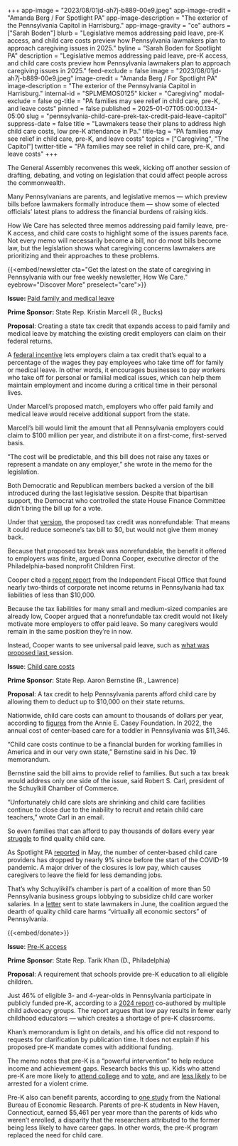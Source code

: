 +++
app-image = "2023/08/01jd-ah7j-b889-00e9.jpeg"
app-image-credit = "Amanda Berg / For Spotlight PA"
app-image-description = "The exterior of the Pennsylvania Capitol in Harrisburg."
app-image-gravity = "ce"
authors = ["Sarah Boden"]
blurb = "Legislative memos addressing paid leave, pre-K access, and child care costs preview how Pennsylvania lawmakers plan to approach caregiving issues in 2025."
byline = "Sarah Boden for Spotlight PA"
description = "Legislative memos addressing paid leave, pre-K access, and child care costs preview how Pennsylvania lawmakers plan to approach caregiving issues in 2025."
feed-exclude = false
image = "2023/08/01jd-ah7j-b889-00e9.jpeg"
image-credit = "Amanda Berg / For Spotlight PA"
image-description = "The exterior of the Pennsylvania Capitol in Harrisburg."
internal-id = "SPLMEMOS0125"
kicker = "Caregiving"
modal-exclude = false
og-title = "PA families may see relief in child care, pre-K, and leave costs"
pinned = false
published = 2025-01-07T05:00:00.134-05:00
slug = "pennsylvania-child-care-prek-tax-credit-paid-leave-capitol"
suppress-date = false
title = "Lawmakers tease their plans to address high child care costs, low pre-K attendance in Pa."
title-tag = "PA families may see relief in child care, pre-K, and leave costs"
topics = ["Caregiving", "The Capitol"]
twitter-title = "PA families may see relief in child care, pre-K, and leave costs"
+++

The General Assembly reconvenes this week, kicking off another session of drafting, debating, and voting on legislation that could affect people across the commonwealth.

Many Pennsylvanians are parents, and legislative memos — which preview bills before lawmakers formally introduce them — show some of elected officials’ latest plans to address the financial burdens of raising kids.

How We Care has selected three memos addressing paid family leave, pre-K access, and child care costs to highlight some of the issues parents face. Not every memo will necessarily become a bill, nor do most bills become law, but the legislation shows what caregiving concerns lawmakers are prioritizing and their approaches to these problems.

{{<embed/newsletter cta="Get the latest on the state of caregiving in Pennsylvania with our free weekly newsletter, How We Care." eyebrow="Discover More" preselect="care">}}

<strong>Issue: </strong><a href="https://www.legis.state.pa.us/cfdocs/Legis/CSM/showMemoPublic.cfm?chamber=H&amp;SPick=20250&amp;cosponId=44512">Paid family and medical leave</a>

<strong>Prime Sponsor: </strong>State Rep. Kristin Marcell (R., Bucks)

<strong>Proposal</strong>: Creating a state tax credit that expands access to paid family and medical leave by matching the existing credit employers can claim on their federal returns.

A <a href="https://www.irs.gov/newsroom/section-45s-employer-credit-for-paid-family-and-medical-leave-faqs#:~:text=Internal%20Revenue%20Code%20Section%2045S,on%20family%20and%20medical%20leave.">federal incentive</a> lets employers claim a tax credit that’s equal to a percentage of the wages they pay employees who take time off for family or medical leave. In other words, it encourages businesses to pay workers who take off for personal or familial medical issues, which can help them maintain employment and income during a critical time in their personal lives.

Under Marcell’s proposed match, employers who offer paid family and medical leave would receive additional support from the state.

Marcell’s bill would limit the amount that all Pennsylvania employers could claim to $100 million per year, and distribute it on a first-come, first-served basis.

“The cost will be predictable, and this bill does not raise any taxes or represent a mandate on any employer,” she wrote in the memo for the legislation.

Both Democratic and Republican members backed a version of the bill introduced during the last legislative session. Despite that bipartisan support, the Democrat who controlled the state House Finance Committee didn’t bring the bill up for a vote.

Under that <a href="https://www.legis.state.pa.us/CFDOCS/Legis/PN/Public/btCheck.cfm?txtType=PDF&amp;sessYr=2023&amp;sessInd=0&amp;billbody=H&amp;billtyp=B&amp;billnbr=2000&amp;pn=2532">version</a>, the proposed tax credit was nonrefundable: That means it could reduce someone’s tax bill to $0, but would not give them money back.

Because that proposed tax break was nonrefundable, the benefit it offered to employers was finite, argued Donna Cooper, executive director of the Philadelphia-based nonprofit Children First.

Cooper cited a <a href="http://www.ifo.state.pa.us/download.cfm?file=Resources/Documents/RB_2024_12_CNIT_Tax_Data.pdf">recent report</a> from the Independent Fiscal Office that found nearly two-thirds of corporate net income returns in Pennsylvania had tax liabilities of less than $10,000.

Because the tax liabilities for many small and medium-sized companies are already low, Cooper argued that a nonrefundable tax credit would not likely motivate more employers to offer paid leave. So many caregivers would remain in the same position they’re in now.

Instead, Cooper wants to see universal paid leave, such as <a href="https://www.spotlightpa.org/news/2024/06/pennsylvania-paid-family-leave-medical-child-care-legislation/">what was proposed last </a>session.

<strong>Issue</strong>: <a href="https://www.legis.state.pa.us/cfdocs/Legis/CSM/showMemoPublic.cfm?chamber=H&amp;SPick=20250&amp;cosponId=44501">Child care costs</a><strong></strong>

<strong>Prime Sponsor</strong>: State Rep. Aaron Bernstine (R., Lawrence)

<strong>Proposal</strong>: A tax credit to help Pennsylvania parents afford child care by allowing them to deduct up to $10,000 on their state returns.

Nationwide, child care costs can amount to thousands of dollars per year, according to <a href="https://assets.aecf.org/m/resourcedoc/aecf-2023kidscountdatabook-2023.pdf">figures</a> from the Annie E. Casey Foundation. In 2022, the annual cost of center-based care for a toddler in Pennsylvania was $11,346.

“Child care costs continue to be a financial burden for working families in America and in our very own state,” Bernstine said in his Dec. 19 memorandum.

Bernstine said the bill aims to provide relief to families. But such a tax break would address only one side of the issue, said Robert S. Carl, president of the Schuylkill Chamber of Commerce.

“Unfortunately child care slots are shrinking and child care facilities continue to close due to the inability to recruit and retain child care teachers,” wrote Carl in an email.

So even families that can afford to pay thousands of dollars every year <a href="https://www.spotlightpa.org/news/2024/07/pennsylvania-child-care-staffing-budget-funding-affordability-cost/">struggle</a> to find quality child care.

As Spotlight PA <a href="https://www.spotlightpa.org/news/2024/05/pennsylvania-child-care-staffing-shortage-pay-cost-crisis/#:~:text=There%20are%20many%20ways%20to,been%20tracking%20closures%20and%20openings.">reported</a> in May, the number of center-based child care providers has dropped by nearly 9% since before the start of the COVID-19 pandemic. A major driver of the closures is low pay, which causes caregivers to leave the field for less demanding jobs.

That’s why Schuylikill’s chamber is part of a coalition of more than 50 Pennsylvania business groups lobbying to subsidize child care worker salaries. In a <a href="https://static1.squarespace.com/static/5c2e545d0dbda3cf1389658c/t/6674721e07349c7dc880c6f1/1718907422801/Sign+on+Letter+-+Updated+6-20-24.pdf">letter</a> sent to state lawmakers in June, the coalition argued the dearth of quality child care harms “virtually all economic sectors” of Pennsylvania.

{{<embed/donate>}}

<strong>Issue</strong>: <a href="https://www.legis.state.pa.us/cfdocs/Legis/CSM/showMemoPublic.cfm?chamber=H&amp;SPick=20250&amp;cosponId=44303">Pre-K access</a>

<strong>Prime</strong> <strong>Sponsor</strong>: State Rep. Tarik Khan (D., Philadelphia)

<strong>Proposal</strong>: A requirement that schools provide pre-K education to all eligible children.

Just 46% of eligible 3- and 4-year-olds in Pennsylvania participate in publicly funded pre-K, according to a <a href="https://online.flippingbook.com/view/490396209/2/">2024 report</a> co-authored by multiple child advocacy groups. The report argues that low pay results in fewer early childhood educators — which creates a shortage of pre-K classrooms.

Khan’s memorandum is light on details, and his office did not respond to requests for clarification by publication time. It does not explain if his proposed pre-K mandate comes with additional funding.

The memo notes that pre-K is a “powerful intervention” to help reduce income and achievement gaps. Research backs this up. Kids who attend pre-K are more likely to <a href="https://news.mit.edu/2023/study-preschool-gives-big-boost-college-attendance-0208">attend college</a> and to <a href="https://mccourt.georgetown.edu/news/universal-pre-k-long-term-benefits-exceed-short-term-costs/">vote</a>, and are <a href="https://www.opportunityinstitute.org/wp-content/uploads/early-learning/ELCLinkCrimeReduction-Jul02.pdf">less likely</a> to be arrested for a violent crime.

Pre-K also can benefit parents, according to <a href="https://www.nber.org/system/files/working_papers/w33038/w33038.pdf">one study</a> from the National Bureau of Economic Research. Parents of pre-K students in New Haven, Connecticut, earned $5,461 per year more than the parents of kids who weren’t enrolled, a disparity that the researchers attributed to the former being less likely to have career gaps. In other words, the pre-K program replaced the need for child care. <strong></strong>


